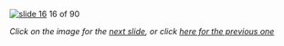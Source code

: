 [![slide 16](https://dl.dropboxusercontent.com/u/2977490/presentations/cookbook/img16.jpg)](17.md)
16 of 90

_Click on the image for the [next slide](17.md), or click [here for the previous one](15.md)_